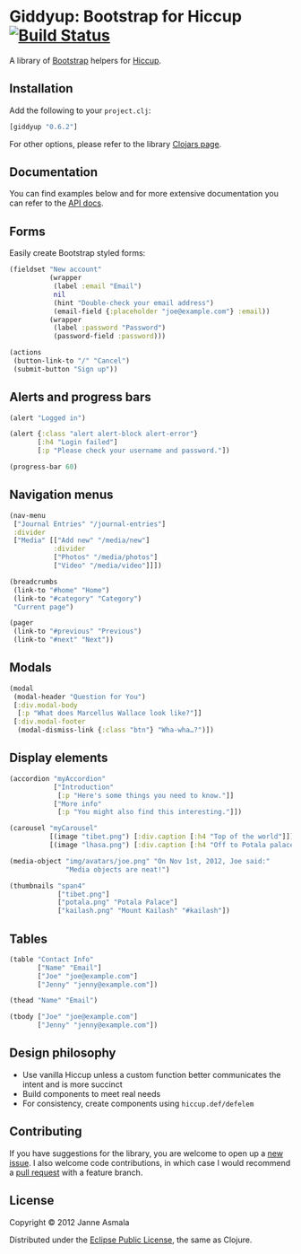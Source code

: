 Giddyup: Bootstrap for Hiccup [![Build Status](https://secure.travis-ci.org/asmala/giddyup.png?branch=master)](http://travis-ci.org/asmala/giddyup)
=============================

A library of [Bootstrap](http://getbootstrap.com/) helpers for
[Hiccup](https://github.com/weavejester/hiccup/).


## Installation

Add the following to your `project.clj`:

```clojure
[giddyup "0.6.2"]
```

For other options, please refer to the library
[Clojars page](https://clojars.org/giddyup).


## Documentation

You can find examples below and for more extensive documentation you
can refer to the [API docs](http://asmala.github.com/giddyup).


## Forms

Easily create Bootstrap styled forms:

```clojure
(fieldset "New account"
          (wrapper
           (label :email "Email")
           nil
           (hint "Double-check your email address")
           (email-field {:placeholder "joe@example.com"} :email))
          (wrapper
           (label :password "Password")
           (password-field :password)))

(actions
 (button-link-to "/" "Cancel")
 (submit-button "Sign up"))
```


## Alerts and progress bars

```clojure
(alert "Logged in")

(alert {:class "alert alert-block alert-error"}
       [:h4 "Login failed"]
       [:p "Please check your username and password."])

(progress-bar 60)
```


## Navigation menus

```clojure
(nav-menu
 ["Journal Entries" "/journal-entries"]
 :divider
 ["Media" [["Add new" "/media/new"]
           :divider
           ["Photos" "/media/photos"]
           ["Video" "/media/video"]]])

(breadcrumbs
 (link-to "#home" "Home")
 (link-to "#category" "Category")
 "Current page")

(pager
 (link-to "#previous" "Previous")
 (link-to "#next" "Next"))
```


## Modals

```clojure
(modal
 (modal-header "Question for You")
 [:div.modal-body
  [:p "What does Marcellus Wallace look like?"]]
 [:div.modal-footer
  (modal-dismiss-link {:class "btn"} "Wha-wha…?")])
```


## Display elements

```clojure
(accordion "myAccordion"
           ["Introduction"
            [:p "Here's some things you need to know."]]
           ["More info"
            [:p "You might also find this interesting."]])

(carousel "myCarousel"
          [(image "tibet.png") [:div.caption [:h4 "Top of the world"]]]
          [(image "lhasa.png") [:div.caption [:h4 "Off to Potala palace"]]])

(media-object "img/avatars/joe.png" "On Nov 1st, 2012, Joe said:"
              "Media objects are neat!")

(thumbnails "span4"
            ["tibet.png"]
            ["potala.png" "Potala Palace"]
            ["kailash.png" "Mount Kailash" "#kailash"])
```


## Tables

```clojure
(table "Contact Info"
       ["Name" "Email"]
       ["Joe" "joe@example.com"]
       ["Jenny" "jenny@example.com"])

(thead "Name" "Email")

(tbody ["Joe" "joe@example.com"]
       ["Jenny" "jenny@example.com"])
```


## Design philosophy

* Use vanilla Hiccup unless a custom function better communicates the
  intent and is more succinct
* Build components to meet real needs
* For consistency, create components using `hiccup.def/defelem`


## Contributing

If you have suggestions for the library, you are welcome to open up a
[new issue](https://github.com/asmala/giddyup/issues/new). I also
welcome code contributions, in which case I would recommend a
[pull request](https://help.github.com/articles/using-pull-requests)
with a feature branch.


## License

Copyright © 2012 Janne Asmala

Distributed under the
[Eclipse Public License](http://www.eclipse.org/legal/epl-v10.html),
the same as Clojure.
